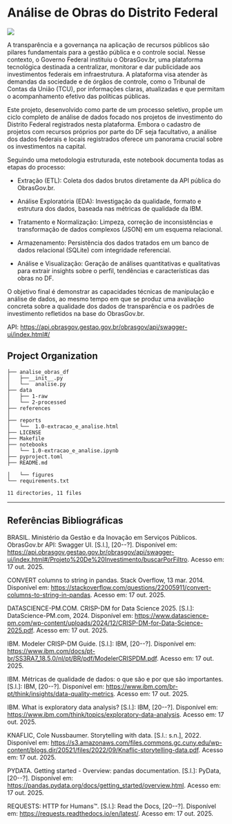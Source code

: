 # Análise de Obras do Distrito Federal

<a target="_blank" href="https://cookiecutter-data-science.drivendata.org/">
    <img src="https://img.shields.io/badge/CCDS-Project%20template-328F97?logo=cookiecutter" />
</a>

A transparência e a governança na aplicação de recursos públicos são pilares fundamentais para a gestão pública e o controle social. Nesse contexto, o Governo Federal instituiu o ObrasGov.br, uma plataforma tecnológica destinada a centralizar, monitorar e dar publicidade aos investimentos federais em infraestrutura. A plataforma visa atender às demandas da sociedade e de órgãos de controle, como o Tribunal de Contas da União (TCU), por informações claras, atualizadas e que permitam o acompanhamento efetivo das políticas públicas.

Este projeto, desenvolvido como parte de um processo seletivo, propõe um ciclo completo de análise de dados focado nos projetos de investimento do Distrito Federal registrados nesta plataforma. Embora o cadastro de projetos com recursos próprios por parte do DF seja facultativo, a análise dos dados federais e locais registrados oferece um panorama crucial sobre os investimentos na capital.

Seguindo uma metodologia estruturada, este notebook documenta todas as etapas do processo:

- Extração (ETL): Coleta dos dados brutos diretamente da API pública do ObrasGov.br.

- Análise Exploratória (EDA): Investigação da qualidade, formato e estrutura dos dados, baseada nas métricas de qualidade da IBM.

- Tratamento e Normalização: Limpeza, correção de inconsistências e transformação de dados complexos (JSON) em um esquema relacional.

- Armazenamento: Persistência dos dados tratados em um banco de dados relacional (SQLite) com integridade referencial.

- Análise e Visualização: Geração de análises quantitativas e qualitativas para extrair insights sobre o perfil, tendências e características das obras no DF.

O objetivo final é demonstrar as capacidades técnicas de manipulação e análise de dados, ao mesmo tempo em que se produz uma avaliação concreta sobre a qualidade dos dados de transparência e os padrões de investimento refletidos na base do ObrasGov.br.

API:
https://api.obrasgov.gestao.gov.br/obrasgov/api/swagger-ui/index.html#/

## Project Organization

```
├── analise_obras_df
│   ├──__init__.py
│   └──  analise.py
├── data
│   ├── 1-raw
│   └── 2-processed
├── references
│   
├── reports
│   └──  1.0-extracao_e_analise.html
├── LICENSE
├── Makefile
├── notebooks
│   └── 1.0-extracao_e_analise.ipynb
├── pyproject.toml
├── README.md

│   └── figures
└── requirements.txt

11 directories, 11 files
```

--------


## Referências Bibliográficas
BRASIL. Ministério da Gestão e da Inovação em Serviços Públicos. ObrasGov.br API: Swagger UI. [S.l.], [20--?]. Disponível em: https://api.obrasgov.gestao.gov.br/obrasgov/api/swagger-ui/index.html#/Projeto%20De%20Investimento/buscarPorFiltro. Acesso em: 17 out. 2025.

CONVERT columns to string in pandas. Stack Overflow, 13 mar. 2014. Disponível em: https://stackoverflow.com/questions/22005911/convert-columns-to-string-in-pandas. Acesso em: 17 out. 2025.

DATASCIENCE-PM.COM. CRISP-DM for Data Science 2025. [S.l.]: DataScience-PM.com, 2024. Disponível em: https://www.datascience-pm.com/wp-content/uploads/2024/12/CRISP-DM-for-Data-Science-2025.pdf. Acesso em: 17 out. 2025.

IBM. Modeler CRISP-DM Guide. [S.l.]: IBM, [20--?]. Disponível em: https://www.ibm.com/docs/pt-br/SS3RA7_18.5.0/nl/pt/BR/pdf/ModelerCRISPDM.pdf. Acesso em: 17 out. 2025.

IBM. Métricas de qualidade de dados: o que são e por que são importantes. [S.l.]: IBM, [20--?]. Disponível em: https://www.ibm.com/br-pt/think/insights/data-quality-metrics. Acesso em: 17 out. 2025.

IBM. What is exploratory data analysis? [S.l.]: IBM, [20--?]. Disponível em: https://www.ibm.com/think/topics/exploratory-data-analysis. Acesso em: 17 out. 2025.

KNAFLIC, Cole Nussbaumer. Storytelling with data. [S.l.: s.n.], 2022. Disponível em: https://s3.amazonaws.com/files.commons.gc.cuny.edu/wp-content/blogs.dir/20521/files/2022/09/Knaflic-storytelling-data.pdf. Acesso em: 17 out. 2025.

PYDATA. Getting started - Overview: pandas documentation. [S.l.]: PyData, [20--?]. Disponível em: https://pandas.pydata.org/docs/getting_started/overview.html. Acesso em: 17 out. 2025.

REQUESTS: HTTP for Humans™. [S.l.]: Read the Docs, [20--?]. Disponível em: https://requests.readthedocs.io/en/latest/. Acesso em: 17 out. 2025.